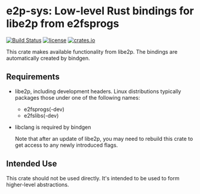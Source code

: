 # e2p-sys: Low-level Rust bindings for libe2p from e2fsprogs

[![Build Status](https://travis-ci.com/michaellass/e2p-sys.svg?branch=master)](https://travis-ci.com/michaellass/e2p-sys)
[![license](https://img.shields.io/github/license/michaellass/e2p-sys.svg)](https://github.com/michaellass/e2p-sys/blob/master/LICENSE)
[![crates.io](https://img.shields.io/crates/v/e2p-sys.svg)](https://crates.io/crates/e2p-sys)

This crate makes available functionality from libe2p. The bindings are automatically created by bindgen.

## Requirements
* libe2p, including development headers. Linux distributions typically packages those under one of the following names:
  * e2fsprogs(-dev)
  * e2fslibs(-dev)
* libclang is required by bindgen

  Note that after an update of libe2p, you may need to rebuild this crate to get
  access to any newly introduced flags.

## Intended Use
This crate should not be used directly. It's intended to be used to form higher-level abstractions.
